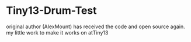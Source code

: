 # Tiny13-Drum-Test
original author (AlexMount) has received the code and open source again. my little work to make it works on atTiny13
